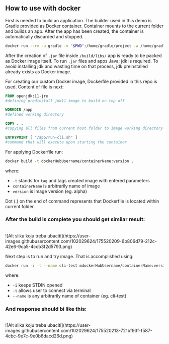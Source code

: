 ## How to use with docker

First is needed to build an application. The builder used in this demo is Gradle provided as Docker container. Container mounts to the current folder and builds an app. After the app has been created, the container is automatically discarded and stopped. 
```bash
docker run --rm -u gradle -v "$PWD":/home/gradle/project -w /home/gradle/project gradle gradle clean build
```

After the creation of `.jar` file inside `/build/libs/` app is ready to be packed as Docker image itself. To run `.jar` files and apps Java; jdk is required. To avoid installing jdk and wasting time on that process, jdk preinstalled already exists as Docker image.

For creating our custom Docker image, Dockerfile provided in this repo is used. Content of file is next:
```dockerfile
FROM openjdk:11-jre
#defining predinstall jdk11 image to build on top off

WORKDIR /app
#defined working directory

COPY . .
#copying all files from current host folder to image working directory

ENTRYPOINT [ "/app/run-cli.sh" ]
#command that will execute upon starting the container
```

For applying Dockerfile run:
```bash
docker build -t dockerHubUsername/containerName:version .
```
where:
-   `-t` stands for `tag` and tags created image with entered parameters
-   `containerName` is arbitrarily name of image
-   `version` is image version (eg. alpha)

Dot (.) on the end of command represents that Dockerfile is located within current folder.

### After the build is complete you should get similar result:
<br>
![Alt slika koju treba ubaciti](https://user-images.githubusercontent.com/102029624/175520209-6b806d79-212c-42e6-9ca5-4ccb3f2d5793.png)

Next step is to run and try image. That is accomplished using:
```bash
docker run -i -t --name cli-test mdockerHubUsername/containerName:version
```
where:
-   `-i` keeps STDIN opened
-   `-t` allows user to connect via terminal
-   `--name` is any arbitrarily name of container (eg. cli-test)
### And response should bi like this:
<br>
![Alt slika koju treba ubaciti](https://user-images.githubusercontent.com/102029624/175520213-721bf93f-f587-4cbc-9e7c-9e0b6dacd26d.png)

